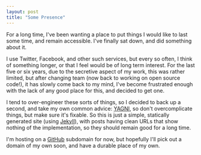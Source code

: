 ```yaml
---
layout: post
title: "Some Presence"
---
```

For a long time, I've been wanting a place to put things I would like to last some time, and remain accessible. I've finally sat down, and did something about it.

I use Twitter, Facebook, and other such services, but every so often, I think of something longer, or that I feel would be of long term interest. For the last five or six years, due to the secretive aspect of my work, this was rather limited, but after changing team (now back to working on open source code!), it has slowly come back to my mind, I've become frustrated enough with the lack of any good place for this, and decided to get one.

I tend to over-engineer these sorts of things, so I decided to back up a second, and take my own common advice: [YAGNI](http://en.wikipedia.org/wiki/You_aren't_gonna_need_it), so don't overcomplicate things, but make sure it's fixable. So this is just a simple, statically generated site (using [Jekyll](http://jekyllrb.com/)), with posts having clean URLs that show nothing of the implementation, so they should remain good for a long time.

I'm hosting on a [GitHub](https://github.com/) subdomain for now, but hopefully I'll pick out a domain of my own soon, and have a durable place of my own.